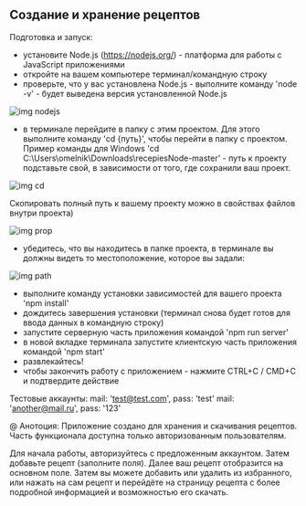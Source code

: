 ## Создание и хранение рецептов

Подготовка и запуск:

- установите Node.js (https://nodejs.org/) - платформа для работы с JavaScript приложениями
- откройте на вашем компьютере терминал/командную строку
- проверьте, что у вас установлена Node.js - выполните команду 'node -v' - будет выведена версия установленной Node.js

![img nodejs](https://github.com/Melnioks/recipes/blob/main/nodev.jpg)

- в терминале перейдите в папку с этим проектом. Для этого выполните команду 'cd {путь}', чтобы перейти в папку с проектом. Пример команды для Windows 'cd C:\Users\omelnik\Downloads\recepiesNode-master' - путь к проекту подставьте свой, в зависимости от того, где сохранили ваш проект. 

![img cd](https://github.com/Melnioks/recipes/blob/main/cd%20path.jpg)

Скопировать полный путь к вашему проекту можно в свойствах файлов внутри проекта)

![img prop](https://github.com/Melnioks/recipes/blob/main/propert.jpg)

- убедитесь, что вы находитесь в папке проекта, в терминале вы должны видеть то местоположение, которое вы задали:

![img path](https://github.com/Melnioks/recipes/blob/main/path.jpg)

- выполните команду установки зависимостей для вашего проекта 'npm install'
- дождитесь завершения установки (терминал снова будет готов для ввода данных в командную строку)
- запустите серверную часть приложения командой 'npm run server'
- в новой вкладке терминала запустите клиентскую часть приложения командой 'npm start'
- развлекайтесь!
- чтобы закончить работу с приложением - нажмите CTRL+C / CMD+C и подтвердите действие


Тестовые аккаунты: 
   mail: 'test@test.com', pass: 'test'
   mail: 'another@mail.ru', pass: '123'

@
Анотоция:
  Приложение создано для хранения и скачивания рецептов. Часть функционала доступна только авторизованным пользователям.

  Для начала работы, авторизуйтесь с предложенным аккаунтом.
  Затем добавьте рецепт (заполните поля). Далее ваш рецепт отобразится на основном поле.
  Затем вы можете добавить или удалить из избранного, или нажать на сам рецепт и перейдёте на страницу рецепта с более подробной информацией и возможностью его скачать.

